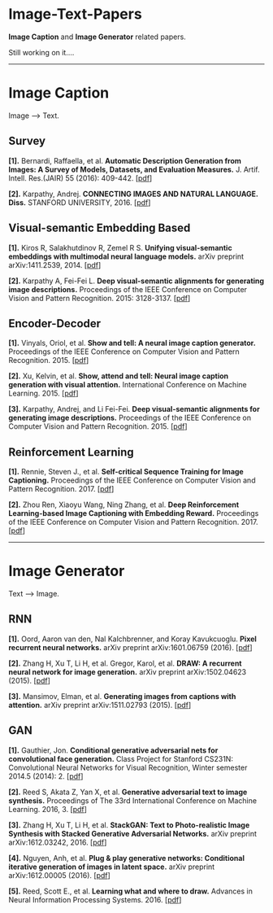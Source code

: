 # Image-Text-Papers

**Image Caption** and **Image Generator** related papers.

Still working on it....

---

# Image Caption 

Image --> Text.


## Survey

**[1].** Bernardi, Raffaella, et al. **Automatic Description Generation from Images: A Survey of Models, Datasets, and Evaluation Measures.** J. Artif. Intell. Res.(JAIR) 55 (2016): 409-442. [[pdf](https://www.jair.org/media/4900/live-4900-9139-jair.pdf)]

**[2].** Karpathy, Andrej. **CONNECTING IMAGES AND NATURAL LANGUAGE. Diss.** STANFORD UNIVERSITY, 2016. [[pdf](https://pdfs.semanticscholar.org/6271/07c02c2df1366965f11678dd3c4fb14ac9b3.pdf)]


## Visual-semantic Embedding Based

**[1].** Kiros R, Salakhutdinov R, Zemel R S. **Unifying visual-semantic embeddings with multimodal neural language models.** arXiv preprint arXiv:1411.2539, 2014. [[pdf](https://arxiv.org/pdf/1411.2539.pdf)]

**[2].** Karpathy A, Fei-Fei L. **Deep visual-semantic alignments for generating image descriptions.** Proceedings of the IEEE Conference on Computer Vision and Pattern Recognition. 2015: 3128-3137. [[pdf](http://www.cv-foundation.org/openaccess/content_cvpr_2015/papers/Karpathy_Deep_Visual-Semantic_Alignments_2015_CVPR_paper.pdf)]



## Encoder-Decoder

**[1].** Vinyals, Oriol, et al. **Show and tell: A neural image caption generator.** Proceedings of the IEEE Conference on Computer Vision and Pattern Recognition. 2015. [[pdf](http://www.cv-foundation.org/openaccess/content_cvpr_2015/papers/Vinyals_Show_and_Tell_2015_CVPR_paper.pdf)]

**[2].** Xu, Kelvin, et al. **Show, attend and tell: Neural image caption generation with visual attention.** International Conference on Machine Learning. 2015. [[pdf](http://proceedings.mlr.press/v37/xuc15.pdf)]

**[3].** Karpathy, Andrej, and Li Fei-Fei. **Deep visual-semantic alignments for generating image descriptions.** Proceedings of the IEEE Conference on Computer Vision and Pattern Recognition. 2015. [[pdf](http://www.cv-foundation.org/openaccess/content_cvpr_2015/papers/Karpathy_Deep_Visual-Semantic_Alignments_2015_CVPR_paper.pdf)]


## Reinforcement Learning

**[1].** Rennie, Steven J., et al. **Self-critical Sequence Training for Image Captioning.** Proceedings of the IEEE Conference on Computer Vision and Pattern Recognition. 2017. [[pdf](http://openaccess.thecvf.com/content_cvpr_2017/papers/Rennie_Self-Critical_Sequence_Training_CVPR_2017_paper.pdf)]

**[2].** Zhou Ren, Xiaoyu Wang, Ning Zhang, et al. **Deep Reinforcement Learning-based Image Captioning with Embedding Reward.**  Proceedings of the IEEE Conference on Computer Vision and Pattern Recognition. 2017. [[pdf](http://openaccess.thecvf.com/content_cvpr_2017/papers/Ren_Deep_Reinforcement_Learning-Based_CVPR_2017_paper.pdf)]


---

# Image Generator

Text --> Image.


## RNN

**[1].** Oord, Aaron van den, Nal Kalchbrenner, and Koray Kavukcuoglu. **Pixel recurrent neural networks.** arXiv preprint arXiv:1601.06759 (2016). [[pdf](https://arxiv.org/pdf/1601.06759v3.pdf)]

**[2].** Zhang H, Xu T, Li H, et al. Gregor, Karol, et al. **DRAW: A recurrent neural network for image generation.** arXiv preprint arXiv:1502.04623 (2015). [[pdf](https://arxiv.org/pdf/1502.04623v2.pdf)]

**[3].** Mansimov, Elman, et al. **Generating images from captions with attention.** arXiv preprint arXiv:1511.02793 (2015). [[pdf](https://arxiv.org/pdf/1511.02793v2.pdf)]


## GAN

**[1].** Gauthier, Jon. **Conditional generative adversarial nets for convolutional face generation.** Class Project for Stanford CS231N: Convolutional Neural Networks for Visual Recognition, Winter semester 2014.5 (2014): 2. [[pdf](https://pdfs.semanticscholar.org/42f6/f5454dda99d8989f9814989efd50fe807ee8.pdf)]

**[2].** Reed S, Akata Z, Yan X, et al. **Generative adversarial text to image synthesis.** Proceedings of The 33rd International Conference on Machine Learning. 2016, 3. [[pdf](http://proceedings.mlr.press/v48/reed16.pdf)]

**[3].** Zhang H, Xu T, Li H, et al. **StackGAN: Text to Photo-realistic Image Synthesis with Stacked Generative Adversarial Networks.** arXiv preprint arXiv:1612.03242, 2016. [[pdf](https://arxiv.org/pdf/1612.03242.pdf)]

**[4].** Nguyen, Anh, et al. **Plug & play generative networks: Conditional iterative generation of images in latent space.** arXiv preprint arXiv:1612.00005 (2016). [[pdf](https://arxiv.org/pdf/1612.00005v2.pdf)]

**[5].** Reed, Scott E., et al. **Learning what and where to draw.** Advances in Neural Information Processing Systems. 2016. [[pdf](http://papers.nips.cc/paper/6111-learning-what-and-where-to-draw.pdf)]
